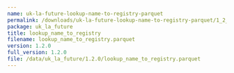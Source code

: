 ```yaml
---
name: uk-la-future-lookup-name-to-registry-parquet
permalink: /downloads/uk-la-future-lookup-name-to-registry-parquet/1_2_0
package: uk_la_future
title: lookup_name_to_registry
filename: lookup_name_to_registry.parquet
version: 1.2.0
full_version: 1.2.0
file: /data/uk_la_future/1.2.0/lookup_name_to_registry.parquet
---
```

